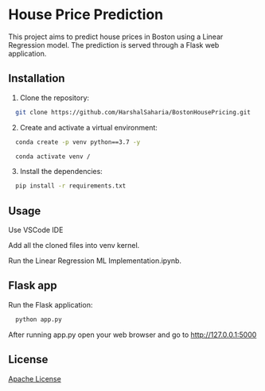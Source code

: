 
# House Price Prediction

This project aims to predict house prices in Boston using a Linear Regression model. The prediction is served through a Flask web application.



## Installation

1. Clone the repository:

```bash
  git clone https://github.com/HarshalSaharia/BostonHousePricing.git
```
2. Create and activate a virtual environment:

```bash
  conda create -p venv python==3.7 -y
```
```bash
  conda activate venv /
```
3. Install the dependencies:

```bash
  pip install -r requirements.txt
```
    
## Usage
Use VSCode IDE 

Add all the cloned files into venv kernel.

Run the Linear Regression ML Implementation.ipynb.
## Flask app
Run the Flask application:
```bash
  python app.py
```
After running app.py open your web browser and go to http://127.0.0.1:5000
## License

[Apache License](http://www.apache.org/licenses/)

